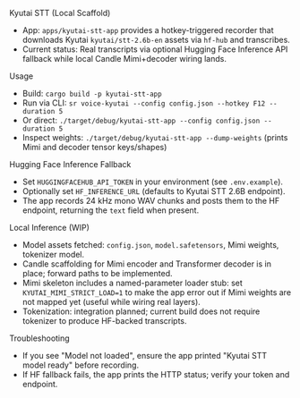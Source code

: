 Kyutai STT (Local Scaffold)

- App: `apps/kyutai-stt-app` provides a hotkey-triggered recorder that downloads Kyutai `kyutai/stt-2.6b-en` assets via `hf-hub` and transcribes.
- Current status: Real transcripts via optional Hugging Face Inference API fallback while local Candle Mimi+decoder wiring lands.

Usage
- Build: `cargo build -p kyutai-stt-app`
- Run via CLI: `sr voice-kyutai --config config.json --hotkey F12 --duration 5`
- Or direct: `./target/debug/kyutai-stt-app --config config.json --duration 5`
- Inspect weights: `./target/debug/kyutai-stt-app --dump-weights` (prints Mimi and decoder tensor keys/shapes)

Hugging Face Inference Fallback
- Set `HUGGINGFACEHUB_API_TOKEN` in your environment (see `.env.example`).
- Optionally set `HF_INFERENCE_URL` (defaults to Kyutai STT 2.6B endpoint).
- The app records 24 kHz mono WAV chunks and posts them to the HF endpoint, returning the `text` field when present.

Local Inference (WIP)
- Model assets fetched: `config.json`, `model.safetensors`, Mimi weights, tokenizer model.
- Candle scaffolding for Mimi encoder and Transformer decoder is in place; forward paths to be implemented.
- Mimi skeleton includes a named-parameter loader stub: set `KYUTAI_MIMI_STRICT_LOAD=1` to make the app error out if Mimi weights are not mapped yet (useful while wiring real layers).
- Tokenization: integration planned; current build does not require tokenizer to produce HF-backed transcripts.

Troubleshooting
- If you see "Model not loaded", ensure the app printed "Kyutai STT model ready" before recording.
- If HF fallback fails, the app prints the HTTP status; verify your token and endpoint.
